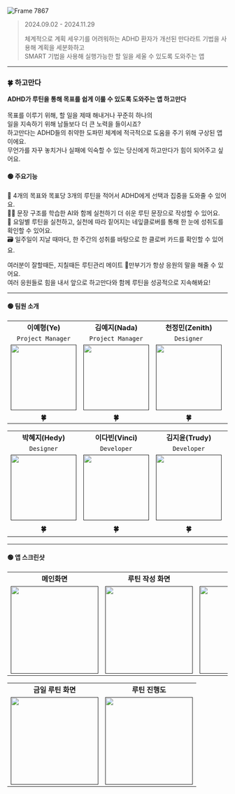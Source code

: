 ![Frame 7867](https://github.com/user-attachments/assets/de7f3895-7012-4360-8946-4fdea443bbb2)
> 2024.09.02 - 2024.11.29
> 
> 체계적으로 계획 세우기를 어려워하는 ADHD 환자가 개선된 만다라트 기법을 사용해 계획을 세분화하고 </br>
> SMART 기법을 사용해 실행가능한 할 일을 세울 수 있도록 도와주는 앱 </br>

---

### 🍀 하고만다 
<b>ADHD가 루틴을 통해 목표를 쉽게 이룰 수 있도록 도와주는 앱 하고만다</b> </br>
</br>
목표를 이루기 위해, 할 일을 제때 해내거나 꾸준히 하나의</br>
일을 지속하기 위해 남들보다 더 큰 노력을 들이시죠?</br>
하고만다는 ADHD들의 취약한 도파민 체계에 적극적으로 도움을 주기 위해 구상된 앱이에요.</br>
무언가를 자꾸 놓치거나 실패에 익숙할 수 있는 당신에게 하고만다가 힘이 되어주고 싶어요.</br>

#### 🟢 주요기능
🔄 4개의 목표와 목표당 3개의 루틴을 적어서 ADHD에게 선택과 집중을 도와줄 수 있어요. </br>
✍🏻 문장 구조를 학습한 AI와 함께 실천하기 더 쉬운 루틴 문장으로 작성할 수 있어요. </br>
🎨 요일별 루틴을 실천하고, 실천에 따라 짙어지는 네잎클로버를 통해 한 눈에 성취도를 확인할 수 있어요. </br>
🗃️ 일주일이 지날 때마다, 한 주간의 성취를 바탕으로 한 클로버 카드를 확인할 수 있어요. </br>

여러분이 잘할때든, 지칠때든 루틴관리 메이트 🐢만부기가 항상 응원의 말을 해줄 수 있어요.</br>
여러 응원들로 힘을 내서 앞으로 하고만다와 함께 루틴을 성공적으로 지속해봐요!

---

#### 🟢 팀원 소개
<table>
  <tbody>
    <tr>
      <td colspan="1" align="center"><b>이예형(Ye)</b></td>
      <td colspan="1" align="center"><b>김예지(Nada)</b></td>
      <td colspan="1" align="center"><b>천정민(Zenith)</b></td>
      <td colspan="1" align="center"><b>곽베로(Vero)</b></td>
    </tr>
    <tr>
  <td colspan="1" align="center"><code>Project Manager</code></td>
  <td colspan="1" align="center"><code>Project Manager</code></td>
  <td colspan="1" align="center"><code>Designer</code></td>
  <td colspan="1" align="center"><code>Designer</code></td>
</tr>
    <tr>
      <td align="center"><a href=""><img src="https://github.com/DeveloperAcademy-POSTECH/2024-MC2-M17-Kodari/assets/108053426/5dffc651-46ff-45a1-87eb-c29aa61feec4" width="150px;" alt=""/><br /><sub><b></b></sub></a></td>
      <td align="center"><a href=""><img src="https://github.com/DeveloperAcademy-POSTECH/2024-MC2-M17-Kodari/assets/108053426/e3f6c592-6443-43d4-9e57-b55aa48ed070" width="150px;" alt=""/><br /><sub><b></b></sub></a></td>
      <td align="center"><a href=""><img src="https://github.com/DeveloperAcademy-POSTECH/2024-MC2-M17-Kodari/assets/108053426/736e43cc-38d5-4c24-8f23-67408d5e6800" width="150px;" alt=""/><br /><sub><b></b></sub></a></td>
       <td align="center"><a href=""><img src="https://github.com/DeveloperAcademy-POSTECH/2024-MC2-M17-Kodari/assets/108053426/0ff72136-9902-4d10-9db4-3f8acc96b783" width="150px;" alt=""/><br /><sub><b></b></sub></a></td>
    </tr>
    <tr>
      <td colspan="1" align="center"><b>🍀</b></td>
      <td colspan="1" align="center"><b>🍀</b></td>
      <td colspan="1" align="center"><b>🍀</b></td>
      <td colspan="1" align="center"><b>🍀</b></td>
    </tr>
  </tbody>
</table>
<table>
  <tbody>
    <tr>
      <td colspan="1" align="center"><b>박혜지(Hedy)</b></td>
      <td colspan="1" align="center"><b>이다빈(Vinci)</b></td>
      <td colspan="1" align="center"><b>김지윤(Trudy)</b></td>
      <td colspan="1" align="center"><b>이상도(Mars)</b></td>
    </tr>
     <tr>
      <td colspan="1" align="center"><code>Designer</code></td>
      <td colspan="1" align="center"><code>Developer</code></td>
      <td colspan="1" align="center"><code>Developer</code></td>
      <td colspan="1" align="center"><code>Developer</code></td>
    </tr>
    <tr>
      <td align="center"><a href=""><img src="https://github.com/DeveloperAcademy-POSTECH/2024-MC2-M17-Kodari/assets/108053426/5dffc651-46ff-45a1-87eb-c29aa61feec4" width="150px;" alt=""/><br /><sub><b></b></sub></a></td>
      <td align="center"><a href=""><img src="https://github.com/DeveloperAcademy-POSTECH/2024-MC2-M17-Kodari/assets/108053426/e3f6c592-6443-43d4-9e57-b55aa48ed070" width="150px;" alt=""/><br /><sub><b></b></sub></a></td>
      <td align="center"><a href=""><img src="https://github.com/user-attachments/assets/7909810b-514a-4518-a241-48aac8b88cbe" width="150px;" alt=""/><br /><sub><b></b></sub></a></td>
       <td align="center"><a href=""><img src="https://github.com/user-attachments/assets/5dd0e973-fa51-4937-9038-30427fbb0cb4" width="150px;" alt=""/><br /><sub><b></b></sub></a></td>
    </tr>
    <tr>
      <td colspan="1" align="center"><b>🍀</b></td>
      <td colspan="1" align="center"><b>🍀</b></td>
      <td colspan="1" align="center"><b>🍀</b></td>
      <td colspan="1" align="center"><b>☄️</b></td>
    </tr>
  </tbody>
</table>

---

#### 🟢 앱 스크린샷
<table>
  <tbody>
    <tr>
      <td colspan="1" align="center"><b>메인화면</b></td>
      <td colspan="1" align="center"><b>루틴 작성 화면</b></td>
      <td colspan="1" align="center"><b>주간 성취</b></td>
    </tr>
    <tr>
      <td align="center"><a href=""><img src="https://github.com/user-attachments/assets/33f33e13-9550-4b44-88d2-2476ec8686f6" width="200px;" alt=""/><br /><sub><b></b></sub></a></td>
      <td align="center"><a href=""><img src="https://github.com/user-attachments/assets/edc3c223-10cd-434c-9511-729a14586ede" width="200px;" alt=""/><br /><sub><b></b></sub></a></td>
      <td align="center"><a href=""><img src="https://github.com/user-attachments/assets/bb2a98d5-8217-46e8-8018-20eae7f57797" width="200px;" alt=""/><br /><sub><b></b></sub></a></td>
    </tr>
  </tbody>
</table>
<table>
  <tbody>
    <tr>
      <td colspan="1" align="center"><b>금일 루틴 화면</b></td>
      <td colspan="1" align="center"><b>루틴 진행도</td>
    </tr>
    <tr>
      <td align="center"><a href=""><img src="https://github.com/user-attachments/assets/dac744d1-5a30-4fc4-85ac-f7aef9698efd" width="200px;" alt=""/><br /><sub><b></b></sub></a></td>
      <td align="center"><a href=""><img src="https://github.com/user-attachments/assets/b9e03a11-71d3-42e2-98bd-2b9fb639ad54" width="200px;" alt=""/><br /><sub><b></b></sub></a></td>
    </tr>
  </tbody>
</table>

